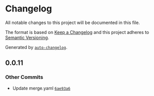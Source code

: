 # Changelog

All notable changes to this project will be documented in this file.

The format is based on [Keep a Changelog](https://keepachangelog.com/en/1.0.0/)
and this project adheres to [Semantic Versioning](https://semver.org/spec/v2.0.0.html).

Generated by [`auto-changelog`](https://github.com/CookPete/auto-changelog).

## 0.0.11

### Other Commits

- Update merge.yaml [`6ae93a6`](https://github.com/Siddhartha082/github-actions-basics--Tutorial/commit/6ae93a63b3127473c2234cb3143a80e82d9f8c9e)
